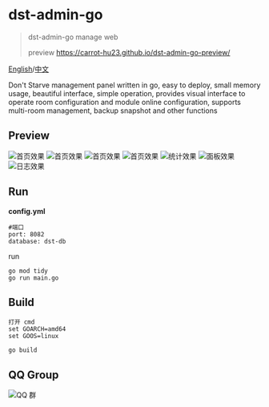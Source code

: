 # dst-admin-go
> dst-admin-go manage web
>
> preview https://carrot-hu23.github.io/dst-admin-go-preview/

[English](README-EN.md)/[中文](README.md)

Don't Starve management panel written in go, easy to deploy, small memory usage, beautiful interface, simple operation, provides visual interface to operate room configuration and module online configuration, supports multi-room management, backup snapshot and other functions

## Preview

![首页效果](docs/image/登录.png)
![首页效果](docs/image/房间.png)
![首页效果](docs/image/mod.png)
![首页效果](docs/image/mod配置.png)
![统计效果](docs/image/统计.png)
![面板效果](docs/image/面板.png)
![日志效果](docs/image/日志.png)



## Run

**config.yml**
```
#端口
port: 8082
database: dst-db
```


run
```
go mod tidy
go run main.go
```

## Build


```
打开 cmd
set GOARCH=amd64
set GOOS=linux

go build
```

## QQ Group
![QQ 群](docs/image/饥荒开服面板交流issue群聊二维码.png)